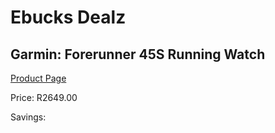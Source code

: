 
# Ebucks Dealz
## Garmin: Forerunner 45S Running Watch
[Product Page](https://www.ebucks.com/web/shop/productSelected.do?prodId=535458217&catId=872270976)

Price: R2649.00

Savings: 


	